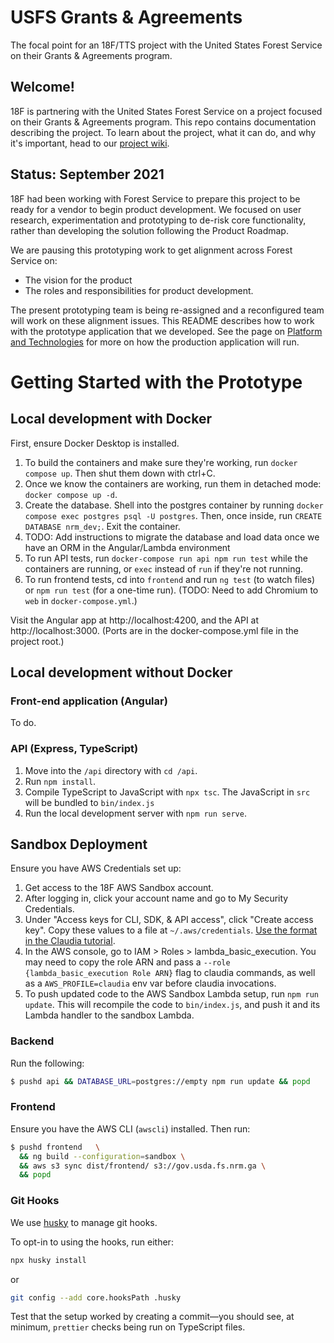 # USFS Grants & Agreements
The focal point for an 18F/TTS project with the United States Forest Service on their Grants & Agreements program.


## Welcome!
18F is partnering with the United States Forest Service on a project focused on their Grants & Agreements program. This repo contains documentation describing the project. To learn about the project, what it can do, and why it's important, head to our [project wiki](https://github.com/USDAForestService/NRM-Grants-Agreements/wiki).

## Status: September 2021
18F had been working with Forest Service to prepare this project to be ready for a vendor to begin product development. We focused on user research, experimentation and prototyping to de-risk core functionality, rather than developing the solution following the Product Roadmap.

We are pausing this prototyping work to get alignment across Forest Service on:

* The vision for the product
* The roles and responsibilities for product development.

The present prototyping team is being re-assigned and a reconfigured team will work on these alignment issues. This README describes how to work with the prototype application that we developed. See the page on [Platform and Technologies](https://github.com/USDAForestService/NRM-Grants-Agreements/wiki/Platform-and-Technologies) for more on how the production application will run.

# Getting Started with the Prototype

## Local development with Docker

First, ensure Docker Desktop is installed.

1. To build the containers and make sure they're working, run `docker compose up`. Then shut them down with ctrl+C.
1. Once we know the containers are working, run them in detached mode: `docker compose up -d`.
1. Create the database. Shell into the postgres container by running `docker compose exec postgres psql -U postgres`. Then, once inside, run `CREATE DATABASE nrm_dev;`. Exit the container.
1. TODO: Add instructions to migrate the database and load data once we have an ORM in the Angular/Lambda environment
1. To run API tests, run `docker-compose run api npm run test` while the containers are running, or `exec` instead of `run` if they're not running.
1. To run frontend tests, cd into `frontend` and run `ng test` (to watch files) or `npm run test` (for a one-time run). (TODO: Need to add Chromium to `web` in `docker-compose.yml`.)

Visit the Angular app at http://localhost:4200, and the API at http://localhost:3000. (Ports are in the docker-compose.yml file in the project root.)

## Local development without Docker

### Front-end application (Angular)
To do.

### API (Express, TypeScript)
1. Move into the `/api` directory with `cd /api`.
1. Run `npm install`.
1. Compile TypeScript to JavaScript with `npx tsc`. The JavaScript in `src` will be bundled to `bin/index.js`
1. Run the local development server with `npm run serve`.


## Sandbox Deployment

Ensure you have AWS Credentials set up:

1. Get access to the 18F AWS Sandbox account.
1. After logging in, click your account name and go to My Security Credentials.
1. Under "Access keys for CLI, SDK, & API access", click "Create access key". Copy these values to a file at `~/.aws/credentials`. [Use the format in the Claudia tutorial](https://claudiajs.com/tutorials/installing.html#lazy-quick-start).
1. In the AWS console, go to IAM > Roles > lambda_basic_execution. You may need to copy the role ARN and pass a `--role {lambda_basic_execution Role ARN}` flag to claudia commands, as well as a `AWS_PROFILE=claudia` env var before claudia invocations.
1. To push updated code to the AWS Sandbox Lambda setup, run `npm run update`. This will recompile the code to `bin/index.js`, and push it and its Lambda handler to the sandbox Lambda.

### Backend

Run the following:

```bash
$ pushd api && DATABASE_URL=postgres://empty npm run update && popd
```

### Frontend

Ensure you have the AWS CLI (`awscli`) installed. Then run:

```bash
$ pushd frontend   \
  && ng build --configuration=sandbox \
  && aws s3 sync dist/frontend/ s3://gov.usda.fs.nrm.ga \
  && popd
```

### Git Hooks

We use [husky](https://github.com/typicode/husky) to manage git hooks.

To opt-in to using the hooks, run either:

```sh
npx husky install
```

or

```sh
git config --add core.hooksPath .husky
```

Test that the setup worked by creating a commit—you should see, at minimum, `prettier` checks being run on TypeScript files.
